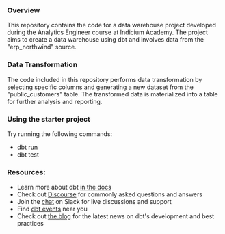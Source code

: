 ### Overview
This repository contains the code for a data warehouse project developed during the Analytics Engineer course at Indicium Academy. The project aims to create a data warehouse using dbt and involves data from the "erp_northwind" source.

### Data Transformation
The code included in this repository performs data transformation by selecting specific columns and generating a new dataset from the "public_customers" table. The transformed data is materialized into a table for further analysis and reporting.

### Using the starter project

Try running the following commands:
- dbt run
- dbt test


### Resources:
- Learn more about dbt [in the docs](https://docs.getdbt.com/docs/introduction)
- Check out [Discourse](https://discourse.getdbt.com/) for commonly asked questions and answers
- Join the [chat](http://slack.getdbt.com/) on Slack for live discussions and support
- Find [dbt events](https://events.getdbt.com) near you
- Check out [the blog](https://blog.getdbt.com/) for the latest news on dbt's development and best practices
